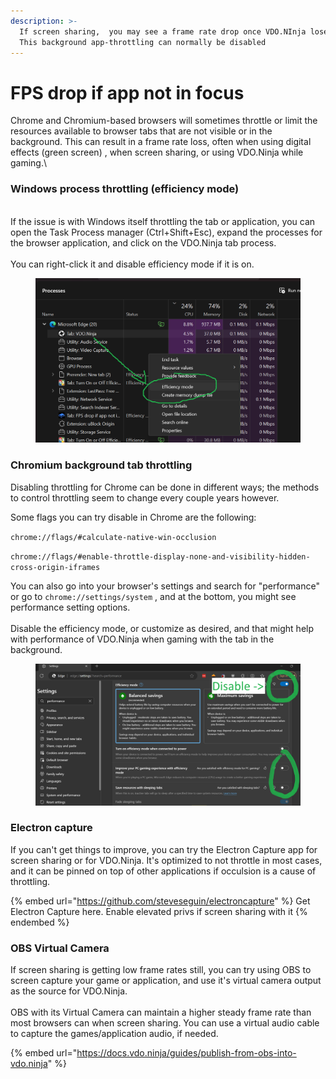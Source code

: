 ```yaml
---
description: >-
  If screen sharing,  you may see a frame rate drop once VDO.NInja loses focus.
  This background app-throttling can normally be disabled
---
```


# FPS drop if app not in focus

Chrome and Chromium-based browsers will sometimes throttle or limit the resources available to browser tabs that are not visible or in the background. This can result in a frame rate loss, often when using digital effects (green screen) , when screen sharing, or using VDO.Ninja while gaming.\


### Windows process throttling (efficiency mode)

\
If the issue is with Windows itself throttling the tab or application, you can open the Task Process manager (Ctrl+Shift+Esc), expand the processes for the browser application, and click on the VDO.Ninja tab process.\
\
You can right-click it and disable efficiency mode if it is on.

<figure><img src="../.gitbook/assets/image.png" alt=""><figcaption></figcaption></figure>



### Chromium background tab throttling

Disabling throttling for Chrome can be done in different ways; the methods to control throttling seem to change every couple years however.

Some flags you can try disable in Chrome are the following:

`chrome://flags/#calculate-native-win-occlusion`

`chrome://flags/#enable-throttle-display-none-and-visibility-hidden-cross-origin-iframes`

You can also go into your browser's settings and search for "performance"  or go to `chrome://settings/system` , and at the bottom, you might see performance setting options.\
\
Disable the efficiency mode, or customize as desired, and that might help with performance of VDO.Ninja when gaming with the tab in the background.

<figure><img src="../.gitbook/assets/image (2).png" alt=""><figcaption></figcaption></figure>



### Electron capture

If you can't get things to improve, you can try the Electron Capture app for screen sharing or for VDO.Ninja.  It's optimized to not throttle in most cases, and it can be pinned on top of other applications if occulsion is a cause of throttling.

{% embed url="https://github.com/steveseguin/electroncapture" %}
Get Electron Capture here. Enable elevated privs if screen sharing with it
{% endembed %}



### OBS Virtual Camera

If screen sharing is getting low frame rates still, you can try using OBS to screen capture your game or application, and use it's virtual camera output as the source for VDO.Ninja.\
\
OBS with its Virtual Camera can maintain a higher steady frame rate than most browsers can when screen sharing. You can use a virtual audio cable to capture the games/application audio, if needed.

{% embed url="https://docs.vdo.ninja/guides/publish-from-obs-into-vdo.ninja" %}
